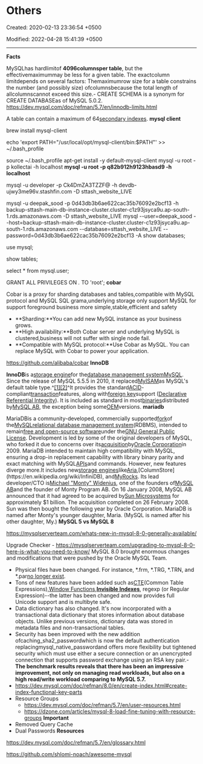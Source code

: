 # Others

Created: 2020-02-13 23:36:54 +0500

Modified: 2022-04-28 15:41:39 +0500

---

**Facts**

MySQLhas hardlimitof **4096columnsper table**, but the effectivemaximummay be less for a given table. The exactcolumn limitdepends on several factors: Themaximumrow size for a table constrains the number (and possibly size) ofcolumnsbecause the total length of allcolumnscannot exceed this size.-   CREATE SCHEMA is a synonym for CREATE DATABASEas of MySQL 5.0.2.
<https://dev.mysql.com/doc/refman/5.7/en/innodb-limits.html>

A table can contain a maximum of 64[secondary indexes](https://dev.mysql.com/doc/refman/5.7/en/glossary.html#glos_secondary_index).
**mysql client**

brew install mysql-client

echo 'export PATH="/usr/local/opt/mysql-client/bin:$PATH"' >> ~/.bash_profile

source ~/.bash_profile
apt-get install -y default-mysql-client
mysql -u root -p kollectai -h localhost
**mysql -u root -p q82b912h9123hbasd9 -h localhost**

mysql -u developer -p Ck4DmZA3TZZF@ -h devdb-ujwy3me96v.stashfin.com -D sttash_website_LIVE

mysql -u deepak_sood -p 0d43db3b6ae622cac35b76092e2bcf13 -h backup-sttash-main-db-instance-cluster.cluster-c1z93jsyca9u.ap-south-1.rds.amazonaws.com -D sttash_website_LIVE
mysql --user=deepak_sood --host=backup-sttash-main-db-instance-cluster.cluster-c1z93jsyca9u.ap-south-1.rds.amazonaws.com --database=sttash_website_LIVE --password=0d43db3b6ae622cac35b76092e2bcf13 -A
show databases;

use mysql;

show tables;

select * from mysql.user;

GRANT ALL PRIVILEGES ON *.* TO 'root';
**cobar**

Cobar is a proxy for sharding databases and tables,compatible with MySQL protocol and MySQL SQL grama,underlying storage only support MySQL for support foreground business more simple,stable,efficient and safety
-   **Sharding:**You can add new MySQL instance as your business grows.
-   **High availability:**Both Cobar server and underlying MySQL is clustered,business will not suffer with single node fail.
-   **Compatible with MySQL protocol:**Use Cobar as MySQL. You can replace MySQL with Cobar to power your application.

<https://github.com/alibaba/cobar>
**InnoDB**

**InnoDB**is a[storage engine](https://en.wikipedia.org/wiki/Database_engine)for the[database management system](https://en.wikipedia.org/wiki/Database_management_system)[MySQL](https://en.wikipedia.org/wiki/MySQL). Since the release of MySQL 5.5.5 in 2010, it replaced[MyISAM](https://en.wikipedia.org/wiki/MyISAM)as MySQL's default table type.^[[1]](https://en.wikipedia.org/wiki/InnoDB#cite_note-1)[[2]](https://en.wikipedia.org/wiki/InnoDB#cite_note-2)^It provides the standard[ACID](https://en.wikipedia.org/wiki/ACID)-compliant[transaction](https://en.wikipedia.org/wiki/Database_transaction)features, along with[foreign key](https://en.wikipedia.org/wiki/Foreign_key)support ([Declarative Referential Integrity](https://en.wikipedia.org/wiki/Declarative_Referential_Integrity)). It is included as standard in most[binaries](https://en.wikipedia.org/wiki/Binaries)distributed by[MySQL AB](https://en.wikipedia.org/wiki/MySQL_AB), the exception being some[OEM](https://en.wikipedia.org/wiki/Original_equipment_manufacturer)versions.
**mariadb**

MariaDBis a community-developed, commercially supported[fork](https://en.wikipedia.org/wiki/Fork_(software_development))of the[MySQL](https://en.wikipedia.org/wiki/MySQL)[relational database management system](https://en.wikipedia.org/wiki/Relational_database_management_system)(RDBMS), intended to remain[free and open-source software](https://en.wikipedia.org/wiki/Free_and_open-source_software)under the[GNU General Public License](https://en.wikipedia.org/wiki/GNU_General_Public_License). Development is led by some of the original developers of MySQL, who forked it due to concerns over its[acquisition](https://en.wikipedia.org/wiki/Takeover)by[Oracle Corporation](https://en.wikipedia.org/wiki/Oracle_Corporation)in 2009.
MariaDB intended to maintain high compatibility with MySQL, ensuring a drop-in replacement capability with library binary parity and exact matching with MySQL[APIs](https://en.wikipedia.org/wiki/Application_programming_interface)and commands. However, new features diverge more.It includes new[storage engines](https://en.wikipedia.org/wiki/Storage_engine)like[Aria](https://en.wikipedia.org/wiki/Aria_(storage_engine)),[ColumnStore](https://en.wikipedia.org/wiki/InfiniDB), and[MyRocks](https://en.wikipedia.org/wiki/MyRocks).
Its lead developer/CTO is[Michael "Monty" Widenius](https://en.wikipedia.org/wiki/Michael_Widenius), one of the founders of[MySQL AB](https://en.wikipedia.org/wiki/MySQL_AB)and the founder of Monty Program AB. On 16 January 2008, MySQL AB announced that it had agreed to be acquired by[Sun Microsystems](https://en.wikipedia.org/wiki/Sun_Microsystems) for approximately $1 billion. The acquisition completed on 26 February 2008. Sun was then bought the following year by Oracle Corporation. MariaDB is named after Monty's younger daughter, Maria. (MySQL is named after his other daughter, My.)
**MySQL 5 vs MySQL 8**

<https://mysqlserverteam.com/whats-new-in-mysql-8-0-generally-available/>

Upgrade Checker - <https://mysqlserverteam.com/upgrading-to-mysql-8-0-here-is-what-you-need-to-know/>
MySQL 8.0 brought enormous changes and modifications that were pushed by the Oracle MySQL Team.
-   Physical files have been changed. For instance, *.frm, *.TRG, *.TRN, and *.par[no longer exist](https://dev.mysql.com/worklog/task/?id=8216).
-   Tons of new features have been added such as[CTE](https://dev.mysql.com/doc/refman/8.0/en/with.html)(Common Table Expressions),[Window Functions](https://dev.mysql.com/doc/refman/8.0/en/window-functions.html),[**Invisible Indexes**](https://dev.mysql.com/doc/refman/8.0/en/invisible-indexes.html), regexp (or Regular Expression)--the latter has been changed and now provides full Unicode support and is multibyte safe.
-   Data dictionary has also changed. It's now incorporated with a transactional data dictionary that stores information about database objects. Unlike previous versions, dictionary data was stored in metadata files and non-transactional tables.
-   Security has been improved with the new addition ofcaching_sha2_passwordwhich is now the default authentication replacingmysql_native_passwordand offers more flexibility but tightened security which must use either a secure connection or an unencrypted connection that supports password exchange using an RSA key pair.-   **The benchmark results reveals that there has been an impressive improvement, not only on managing read workloads, but also on a high read/write workload comparing to MySQL 5.7.**
-   <https://dev.mysql.com/doc/refman/8.0/en/create-index.html#create-index-functional-key-parts>
-   Resource Groups
    -   <https://dev.mysql.com/doc/refman/5.7/en/user-resources.html>
    -   <https://dzone.com/articles/mysql-8-load-fine-tuning-with-resource-groups>
**Important**
-   Removed Query Cache
-   Dual Passwords
**Resources**

<https://dev.mysql.com/doc/refman/5.7/en/glossary.html>

<https://github.com/shlomi-noach/awesome-mysql>
